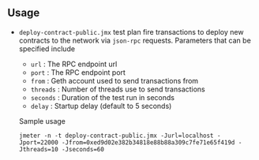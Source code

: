  ## Usage

 * `deploy-contract-public.jmx` test plan fire transactions to deploy new contracts to the network via `json-rpc` requests. Parameters that can be specified include  
     * `url` : The RPC endpoint url  
     * `port` : The RPC endpoint port  
     * `from` : Geth account used to send transactions from  
     * `threads` : Number of threads use to send transactions  
     * `seconds` : Duration of the test run in seconds  
     * `delay` : Startup delay (default to 5 seconds)  
        
    Sample usage
    ```shell script
    jmeter -n -t deploy-contract-public.jmx -Jurl=localhost -Jport=22000 -Jfrom=0xed9d02e382b34818e88b88a309c7fe71e65f419d -Jthreads=10 -Jseconds=60
    ```

 
 